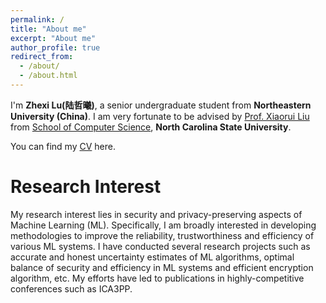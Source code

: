 ```yaml
---
permalink: /
title: "About me"
excerpt: "About me"
author_profile: true
redirect_from: 
  - /about/
  - /about.html
---
```


I'm **Zhexi Lu(陆哲曦)**, a senior undergraduate student from **Northeastern University (China)**. I am very fortunate to be advised by [Prof. Xiaorui Liu](https://sites.google.com/ncsu.edu/xiaorui) from [School of Computer Science](https://csc.ncsu.edu/), **North Carolina State University**.

You can find my [CV](ZhexiLu/assets/CV.pdf) here.

Research Interest
======
My research interest lies in security and privacy-preserving aspects of Machine Learning (ML). Specifically, I am broadly interested in developing methodologies to improve the reliability, trustworthiness and efficiency of various ML systems. I have conducted several research projects such as accurate and honest uncertainty estimates of ML algorithms, optimal balance of security and efficiency in ML systems and efficient encryption algorithm, etc. My efforts have led to publications in highly-competitive conferences such as ICA3PP.


